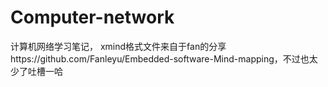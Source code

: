 # Computer-network
计算机网络学习笔记，
xmind格式文件来自于fan的分享https://github.com/Fanleyu/Embedded-software-Mind-mapping，不过也太少了吐槽一哈
